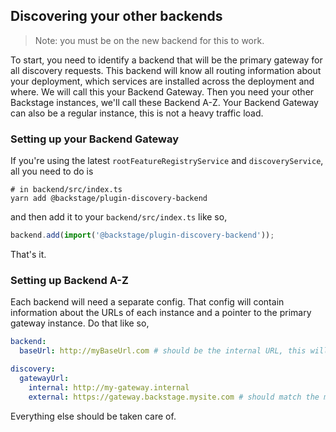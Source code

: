 ## Discovering your other backends

> Note: you must be on the new backend for this to work.

To start, you need to identify a backend that will be the primary gateway for all discovery requests. This backend will know all routing information about your deployment, which services are installed across the deployment and where. We will call this your Backend Gateway. Then you need your other Backstage instances, we'll call these Backend A-Z. Your Backend Gateway can also be a regular instance, this is not a heavy traffic load.

### Setting up your Backend Gateway

If you're using the latest `rootFeatureRegistryService` and `discoveryService`, all you need to do is

```shell
# in backend/src/index.ts
yarn add @backstage/plugin-discovery-backend
```

and then add it to your `backend/src/index.ts` like so,

```ts
backend.add(import('@backstage/plugin-discovery-backend'));
```

That's it.

### Setting up Backend A-Z

Each backend will need a separate config. That config will contain information about the URLs of each instance and a pointer to the primary gateway instance. Do that like so,

```yaml
backend:
  baseUrl: http://myBaseUrl.com # should be the internal URL, this will only be visible on the backend.

discovery:
  gatewayUrl:
    internal: http://my-gateway.internal
    external: https://gateway.backstage.mysite.com # should match the main backend.baseUrl for Backend Gateway
```

Everything else should be taken care of.

